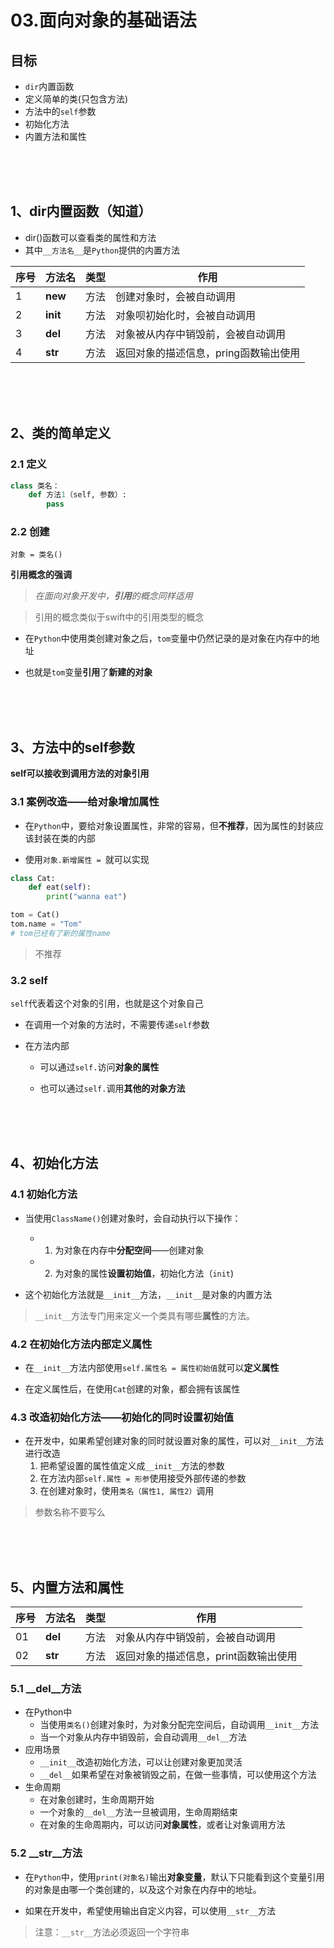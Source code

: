 # 03.面向对象的基础语法

## 目标

- `dir`内置函数
- 定义简单的类(只包含方法)
- 方法中的`self`参数
- 初始化方法
- 内置方法和属性

<br/>
<br/>
<br/>

## 1、dir内置函数（知道）

- dir()函数可以查看类的属性和方法
- 其中`__方法名__`是`Python`提供的内置方法

序号|方法名|类型|作用
---|---|---|---
1|__new__|方法|创建对象时，会被自动调用
2|__init__|方法|对象呗初始化时，会被自动调用
3|__del__|方法|对象被从内存中销毁前，会被自动调用
4|__str__|方法|返回对象的描述信息，pring函数输出使用

<br/>
<br/>
<br/>

## 2、类的简单定义

### 2.1 定义

```python
class 类名：
    def 方法1（self, 参数）:
        pass
```

### 2.2 创建

```
对象 = 类名()
```

**引用概念的强调**

> *在面向对象开发中，**引用**的概念同样适用*

> 引用的概念类似于swift中的引用类型的概念

- 在`Python`中使用类创建对象之后，`tom`变量中仍然记录的是对象在内存中的地址

- 也就是`tom`变量**引用**了**新建的对象**

<br/>
<br/>
<br/>

## 3、方法中的self参数

**self可以接收到调用方法的对象引用**

### 3.1 案例改造——给对象增加属性

- 在`Python`中，要给对象设置属性，非常的容易，但**不推荐**，因为属性的封装应该封装在类的内部

- 使用`对象.新增属性 = `就可以实现

```python
class Cat:
    def eat(self):
        print("wanna eat")

tom = Cat()
tom.name = "Tom"
# tom已经有了新的属性name
```
> 不推荐

### 3.2 self

`self`代表着这个对象的引用，也就是这个对象自己

- 在调用一个对象的方法时，不需要传递`self`参数

- 在方法内部
    
    - 可以通过`self.`访问**对象的属性**
    
    - 也可以通过`self.`调用**其他的对象方法**

<br/>
<br/>
<br/>

## 4、初始化方法

### 4.1 初始化方法

- 当使用`ClassName()`创建对象时，会自动执行以下操作：

    - 1. 为对象在内存中**分配空间**——创建对象
    
    - 2. 为对象的属性**设置初始值**，初始化方法（`init`)

- 这个初始化方法就是`__init__`方法，`__init__`是对象的内置方法

> `__init__`方法专门用来定义一个类具有哪些**属性**的方法。

### 4.2 在初始化方法内部定义属性

- 在`__init__`方法内部使用`self.属性名 = 属性初始值`就可以**定义属性**

- 在定义属性后，在使用`Cat`创建的对象，都会拥有该属性

### 4.3 改造初始化方法——初始化的同时设置初始值

- 在开发中，如果希望创建对象的同时就设置对象的属性，可以对`__init__`方法进行改造
    1. 把希望设置的属性值定义成`__init__`方法的参数
    2. 在方法内部`self.属性 = 形参`使用接受外部传递的参数
    3. 在创建对象时，使用`类名（属性1, 属性2）`调用

> 参数名称不要写么

<br/>
<br/>
<br/>

## 5、内置方法和属性
序号|方法名|类型|作用
---|---|---|---
01|__del__|方法|对象从内存中销毁前，会被自动调用
02|__str__|方法|返回对象的描述信息，print函数输出使用

### 5.1 __del__方法

- 在Python中
    - 当使用`类名()`创建对象时，为对象分配完空间后，自动调用`__init__`方法
    - 当一个对象从内存中销毁前，会自动调用`__del__`方法
- 应用场景
    - `__init__`改造初始化方法，可以让创建对象更加灵活
    - `__del__`如果希望在对象被销毁之前，在做一些事情，可以使用这个方法
- 生命周期
    - 在对象创建时，生命周期开始
    - 一个对象的`__del__`方法一旦被调用，生命周期结束
    - 在对象的生命周期内，可以访问**对象属性**，或者让对象调用方法

### 5.2 __str__方法

- 在`Python`中，使用`print(对象名)`输出**对象变量**，默认下只能看到这个变量引用的对象是由哪一个类创建的，以及这个对象在内存中的地址。

- 如果在开发中，希望使用输出自定义内容，可以使用`__str__`方法
> 注意：`__str__`方法必须返回一个字符串
